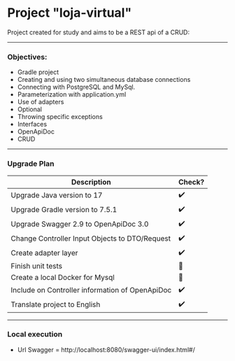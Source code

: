 # Project "loja-virtual"

Project created for study and aims to be a REST api of a CRUD:

---

### Objectives:

* Gradle project
* Creating and using two simultaneous database connections
* Connecting with PostgreSQL and MySql.
* Parameterization with application.yml
* Use of adapters
* Optional
* Throwing specific exceptions
* Interfaces
* OpenApiDoc
* CRUD

---

### Upgrade Plan
|Description|Check?|
|---|---|
|Upgrade Java version to 17|:heavy_check_mark:|
|Upgrade Gradle version to 7.5.1|:heavy_check_mark:|
|Upgrade Swagger 2.9 to OpenApiDoc 3.0|:heavy_check_mark:|
|Change Controller Input Objects to DTO/Request|:heavy_check_mark:|
|Create adapter layer|:heavy_check_mark:|
|Finish unit tests|:black_square_button:|
|Create a local Docker for Mysql|:black_square_button:|
|Include on Controller information of OpenApiDoc|:heavy_check_mark:|
|Translate project to English|:heavy_check_mark:|

---

### Local execution

* Url Swagger = http://localhost:8080/swagger-ui/index.html#/
